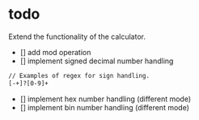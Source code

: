 # todo

Extend the functionality of the calculator.

- [] add mod operation
- [] implement signed decimal number handling

```flex
// Examples of regex for sign handling.
[-+]?[0-9]+
```


- [] implement hex number handling (different mode)
- [] implement bin number handling (different mode)
